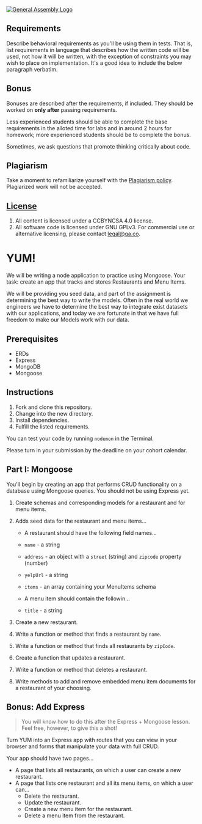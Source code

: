 [![General Assembly Logo](https://camo.githubusercontent.com/1a91b05b8f4d44b5bbfb83abac2b0996d8e26c92/687474703a2f2f692e696d6775722e636f6d2f6b6538555354712e706e67)](https://generalassemb.ly/education/web-development-immersive)

## Requirements

Describe behavioral requirements as you'll be using them in tests. That is, list
requirements in language that describes how the written code will be used, not
how it will be written, with the exception of constraints you may wish to place
on implementation. It's a good idea to include the below paragraph verbatim.

## Bonus

Bonuses are described after the requirements, if included. They should be worked
on **only after** passing requirements.

Less experienced students should be able to complete the base requirements in
the alloted time for labs and in around 2 hours for homework; more experienced
students should be to complete the bonus.

Sometimes, we ask questions that promote thinking critically about code.

## Plagiarism

Take a moment to refamiliarize yourself with the
[Plagiarism policy](https://git.generalassemb.ly/DC-WDI/Administrative/blob/master/plagiarism.md).
Plagiarized work will not be accepted.

## [License](LICENSE)

1. All content is licensed under a CC­BY­NC­SA 4.0 license.
2. All software code is licensed under GNU GPLv3. For commercial use or
   alternative licensing, please contact legal@ga.co.

# YUM!

We will be writing a node application to practice using Mongoose.
Your task: create an app that tracks and stores Restaurants and Menu Items.

We will be providing you seed data, and part of the assignment is determining the best way to write the models. Often in the real world we engineers we have to determine the best way to integrate exist datasets with our applications, and today we are fortunate in that we have full freedom to make our Models work with our data.

## Prerequisites

- ERDs
- Express
- MongoDB
- Mongoose

## Instructions

1. Fork and clone this repository.
2. Change into the new directory.
3. Install dependencies.
4. Fulfill the listed requirements.

You can test your code by running `nodemon` in the Terminal.

Please turn in your submission by the deadline on your cohort calendar.

## Part I: Mongoose

You'll begin by creating an app that performs CRUD functionality on a database
using Mongoose queries. You should not be using Express yet.

1. Create schemas and corresponding models for a restaurant and for menu items.

2. Adds seed data for the restaurant and menu items...

   - A restaurant should have the following field names...

   - `name` - a string
   - `address` - an object with a `street` (string) and `zipcode` property
     (number)
   - `yelpUrl` - a string
   - `items` - an array containing your MenuItems schema

   - A menu item should contain the followin...

   - `title` - a string

3. Create a new restaurant.

4. Write a function or method that finds a restaurant by `name`.

5. Write a function or method that finds all restaurants by `zipCode`.

6. Create a function that updates a restaurant.

7. Write a function or method that deletes a restaurant.

8. Write methods to add and remove embedded menu item documents for a
   restaurant of your choosing.

## Bonus: Add Express

> You will know how to do this after the Express + Mongoose lesson.
> Feel free, however, to give this a shot!

Turn YUM into an Express app with routes that you can view in your browser and
forms that manipulate your data with full CRUD.

Your app should have two pages...

- A page that lists all restaurants, on which a user can create a new
  restaurant.
- A page that lists one restaurant and all its menu items, on which a user
  can...
  - Delete the restaurant.
  - Update the restaurant.
  - Create a new menu item for the restaurant.
  - Delete a menu item from the restaurant.
